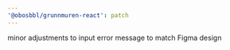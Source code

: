 ```yaml
---
'@obosbbl/grunnmuren-react': patch
---
```


minor adjustments to input error message to match Figma design
